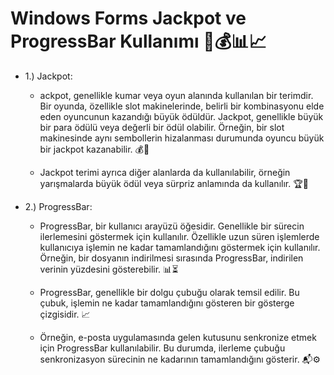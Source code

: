 # Windows Forms Jackpot ve ProgressBar Kullanımı 🎰💰📊📈

* 1.) Jackpot:
  
   - ackpot, genellikle kumar veya oyun alanında kullanılan bir terimdir. Bir oyunda, özellikle slot makinelerinde, belirli bir kombinasyonu elde eden oyuncunun kazandığı büyük ödüldür. Jackpot, genellikle büyük bir para ödülü veya değerli bir ödül olabilir. Örneğin, bir slot makinesinde aynı sembollerin hizalanması durumunda oyuncu büyük bir jackpot kazanabilir. 💰🎰
     
   - Jackpot terimi ayrıca diğer alanlarda da kullanılabilir, örneğin yarışmalarda büyük ödül veya sürpriz anlamında da kullanılır. 🏆🎁
     
* 2.) ProgressBar:
  
   - ProgressBar, bir kullanıcı arayüzü öğesidir. Genellikle bir sürecin ilerlemesini göstermek için kullanılır. Özellikle uzun süren işlemlerde kullanıcıya işlemin ne kadar tamamlandığını göstermek için kullanılır. Örneğin, bir dosyanın indirilmesi sırasında ProgressBar, indirilen verinin yüzdesini gösterebilir. 📊⏳
 
   - ProgressBar, genellikle bir dolgu çubuğu olarak temsil edilir. Bu çubuk, işlemin ne kadar tamamlandığını gösteren bir gösterge çizgisidir. 📈
 
   - Örneğin, e-posta uygulamasında gelen kutusunu senkronize etmek için ProgressBar kullanılabilir. Bu durumda, ilerleme çubuğu senkronizasyon sürecinin ne kadarının tamamlandığını gösterir. 📬⚙️       
     
      
